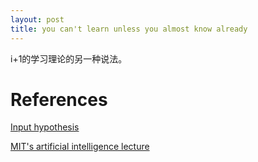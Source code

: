 ```yaml
---
layout: post
title: you can't learn unless you almost know already
---
```


i+1的学习理论的另一种说法。

# References
[Input hypothesis](https://en.wikipedia.org/wiki/Input_hypothesis)

[MIT's artificial intelligence lecture](https://ocw.mit.edu/courses/electrical-engineering-and-computer-science/6-034-artificial-intelligence-fall-2010/index.htm)
